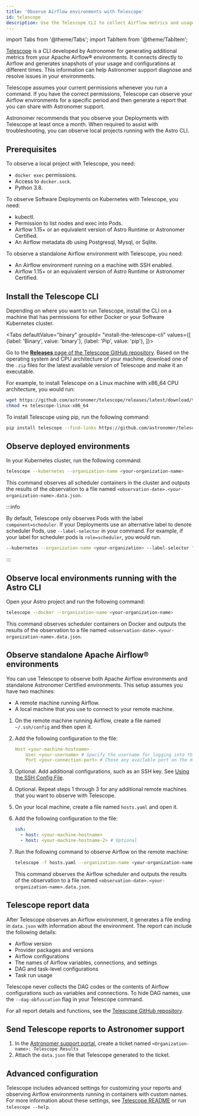 ```yaml
---
title: 'Observe Airflow environments with Telescope'
id: telescope
description: Use the Telescope CLI to collect Airflow metrics and usage data for Astronomer.
---
```


import Tabs from '@theme/Tabs';
import TabItem from '@theme/TabItem';


[Telescope](https://github.com/astronomer/telescope) is a CLI developed by Astronomer for generating additional metrics from your Apache Airflow® environments. It connects directly to Airflow and generates snapshots of your usage and configurations at different times. This information can help Astronomer support diagnose and resolve issues in  your environments.

Telescope assumes your current permissions whenever you run a command. If you have the correct permissions, Telescope can observe your Airflow environments for a specific period and then generate a report that you can share with Astronomer support.

Astronomer recommends that you observe your Deployments with Telescope at least once a month. When required to assist with troubleshooting, you can observe local projects running with the Astro CLI.

## Prerequisites

To observe a local project with Telescope, you need:

- `docker exec` permissions.
- Access to `docker.sock`.
- Python 3.8.

To observe Software Deployments on Kubernetes with Telescope, you need:

- kubectl.
- Permission to list nodes and exec into Pods.
- Airflow 1.15+ or an equivalent version of Astro Runtime or Astronomer Certified.
- An Airflow metadata db using Postgresql, Mysql, or Sqlite.

To observe a standalone Airflow environment with Telescope, you need:

- An Airflow environment running on a machine with SSH enabled.
- Airflow 1.15+ or an equivalent version of Astro Runtime or Astronomer Certified.


## Install the Telescope CLI

Depending on where you want to run Telescope, install the CLI on a machine that has permissions for either Docker or your Software Kubernetes cluster.

<Tabs
    defaultValue="binary"
    groupId= "install-the-telescope-cli"
    values={[
        {label: 'Binary', value: 'binary'},
        {label: 'Pip', value: 'pip'},
    ]}>
<TabItem value="binary">

Go to the [**Releases** page of the Telescope GitHub repository](https://github.com/astronomer/telescope/releases). Based on the operating system and CPU architecture of your machine, download one of the `.zip` files for the latest available version of Telescope and make it an executable.

For example, to install Telescope on a Linux machine with x86_64 CPU architecture, you would run:

```sh
wget https://github.com/astronomer/telescope/releases/latest/download/telescope-linux-x86_64
chmod +x telescope-linux-x86_64
```

</TabItem>
<TabItem value="pip">

To install Telescope using pip, run the following command:

```sh
pip install telescope --find-links https://github.com/astronomer/telescope/releases/latest
```

</TabItem>
</Tabs>

## Observe deployed environments

In your Kubernetes cluster, run the following command:

```sh
telescope --kubernetes --organization-name <your-organization-name>
```

This command observes all scheduler containers in the cluster and outputs the results of the observation to a file named `<observation-date>.<your-organization-name>.data.json`.

:::info

By default, Telescope only observes Pods with the label `component=scheduler`. If your Deployments use an alternative label to denote scheduler Pods, use  `--label-selector` in your command. For example, if your label for scheduler pods is `role=scheduler`, you would run.  

```sh
--kubernetes --organization-name <your-organization> --label-selector "role=scheduler"
```

:::

## Observe local environments running with the Astro CLI

Open your Astro project and run the following command:

```sh
telescope --docker --organization-name <your-organization-name>
```

This command observes scheduler containers on Docker and outputs the results of the observation to a file named `<observation-date>.<your-organization-name>.data.json`.

## Observe standalone Apache Airflow® environments

You can use Telescope to observe both Apache Airflow environments and standalone Astronomer Certified environments. This setup assumes you have two machines:

- A remote machine running Airflow.
- A local machine that you use to connect to your remote machine.

1. On the remote machine running Airflow, create a file named `~/.ssh/config` and then open it.
2. Add the following configuration to the file:

    ```yaml
    Host <your-machine-hostname>
        User <your-username> # Specify the username for logging into the machine
        Port <your-connection-port> # Chose any available port on the machine
    ```

3. Optional. Add additional configurations, such as an SSH key. See [Using the SSH Config File](https://linuxize.com/post/using-the-ssh-config-file/).
4. Optional. Repeat steps 1 through 3 for any additional remote machines that you want to observe with Telescope.
5. On your local machine, create a file named `hosts.yaml` and open it.
6. Add the following configuration to the file:

    ```yaml
    ssh:
      - host: <your-machine-hostname>
      - host: <your-machine-hostname-2> # Optional
    ```

7. Run the following command to observe Airflow on the remote machine:

    ```sh
    telescope -f hosts.yaml --organization-name <your-organization-name>
    ```

    This command observes the Airflow scheduler and outputs the results of the observation to a file named `<observation-date>.<your-organization-name>.data.json`.

## Telescope report data

After Telescope observes an Airflow environment, it generates a file ending in `data.json` with information about the environment. The report can include the following details:

- Airflow version
- Provider packages and versions
- Airflow configurations
- The names of Airflow variables, connections, and settings
- DAG and task-level configurations
- Task run usage

Telescope never collects the DAG codes or the contents of Airflow configurations such as variables and connections. To hide DAG names, use the `--dag-obfuscation` flag in your Telescope command.

For all report details and functions, see the [Telescope GitHub repository](https://github.com/astronomer/telescope/).

## Send Telescope reports to Astronomer support

1. In the [Astronomer support portal](https://support.astronomer.io/), create a ticket named `<Organization-name>: Telescope Results`
2. Attach the `data.json` file that Telescope generated to the ticket.

## Advanced configuration

Telescope includes advanced settings for customizing your reports and observing Airflow environments running in containers with custom names. For more information about these settings, see [Telescope README](https://github.com/astronomer/telescope) or run `telescope --help`.
